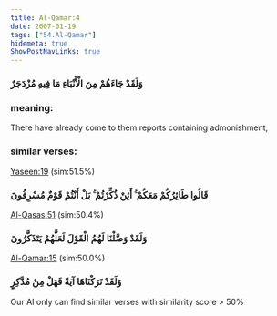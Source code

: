 ```yaml
---
title: Al-Qamar:4
date: 2007-01-19
tags: ["54.Al-Qamar"]
hidemeta: true 
ShowPostNavLinks: true 
---
```

### وَلَقَدْ جَاءَهُمْ مِنَ الْأَنْبَاءِ مَا فِيهِ مُزْدَجَرٌ
### meaning: 
There have already come to them reports containing admonishment,
### similar verses: 

[Yaseen:19](/36/19) (sim:51.5%)

### قَالُوا طَائِرُكُمْ مَعَكُمْ ۚ أَئِنْ ذُكِّرْتُمْ ۚ بَلْ أَنْتُمْ قَوْمٌ مُسْرِفُونَ

[Al-Qasas:51](/28/51) (sim:50.4%)

### وَلَقَدْ وَصَّلْنَا لَهُمُ الْقَوْلَ لَعَلَّهُمْ يَتَذَكَّرُونَ

[Al-Qamar:15](/54/15) (sim:50.0%)

### وَلَقَدْ تَرَكْنَاهَا آيَةً فَهَلْ مِنْ مُدَّكِرٍ

Our AI only can find similar verses with similarity score > 50% 

